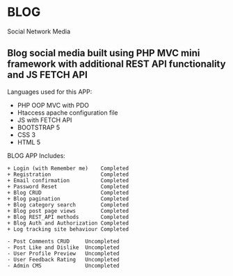 # BLOG
Social Network Media

## Blog social media built using PHP MVC mini framework with additional REST API functionality and JS FETCH API

Languages used for this APP:
  - PHP OOP MVC with PDO
  - Htaccess apache configuration file
  - JS with FETCH API
  - BOOTSTRAP 5
  - CSS 3
  - HTML 5

BLOG APP Includes:
  ```dif
  + Login (with Remember me)    Completed
  + Registration                Completed
  + Email confirmation          Completed
  + Password Reset              Completed
  + Blog CRUD                   Completed
  + Blog pagination             Completed
  + Blog category search        Completed
  + Blog post page views        Completed
  + Blog REST_API methods       Completed
  + Blog Auth and Authorization Completed
  + Log tracking site behaviour Completed
  ```
  ```dif
  - Post Comments CRUD     Uncompleted
  - Post Like and Dislike  Uncompleted
  - User Profile Preview   Uncompleted
  - User Feedback Rating   Uncompleted
  - Admin CMS              Uncompleted
  ```


